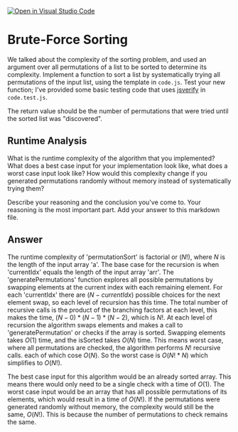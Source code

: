 [![Open in Visual Studio Code](https://classroom.github.com/assets/open-in-vscode-718a45dd9cf7e7f842a935f5ebbe5719a5e09af4491e668f4dbf3b35d5cca122.svg)](https://classroom.github.com/online_ide?assignment_repo_id=12441342&assignment_repo_type=AssignmentRepo)
# Brute-Force Sorting

We talked about the complexity of the sorting problem, and used an argument over
all permutations of a list to be sorted to determine its complexity. Implement
a function to sort a list by systematically trying all permutations of the input
list, using the template in `code.js`. Test your new function; I've provided
some basic testing code that uses [jsverify](https://jsverify.github.io/) in
`code.test.js`.

The return value should be the number of permutations that were tried until the
sorted list was "discovered".

## Runtime Analysis

What is the runtime complexity of the algorithm that you implemented? What does
a best case input for your implementation look like, what does a worst case
input look like? How would this complexity change if you generated permutations
randomly without memory instead of systematically trying them?

Describe your reasoning and the conclusion you've come to. Your reasoning is the
most important part. Add your answer to this markdown file.

## Answer

The runtime complexity of 'permutationSort' is factorial or $(N!)$, where $N$ is the length of the input array 'a'. The base case for the recursion is when 'currentIdx' equals the length of the input array 'arr'. The 'generatePermutations' function explores all possible permutations by swapping elements at the current index with each remaining element. For each 'currentIdx' there are $(N - currentIdx)$ possible choices for the next element swap, so each level of recursion has this time. The total number of recursive calls is the product of the branching factors at each level, this makes the time, $(N -0) * (N - 1) * (N - 2)$, which is $N!$. At each level of recursion the algorithm swaps elements and makes a call to 'generatePermutation' or checks if the array is sorted. Swapping elements takes $O(1)$ time, and the isSorted takes $O(N)$ time. This means worst case, where all permutations are checked, the algorithm performs $N!$ recursive calls. each of which cose $O(N)$. So the worst case is $O(N! * N)$ which simplifies to $O(N!)$.

The best case input for this algorithm would be an already sorted array. This means there would only need to be a single check with a time of $O(1)$. The worst case input would be an array that has all possible permutations of its elements, which would result in a time of $O(N!)$. If the permutations were generated randomly without memory, the complexity would still be the same, $O(N!)$. This is because the number of permutations to check remains the same. 
